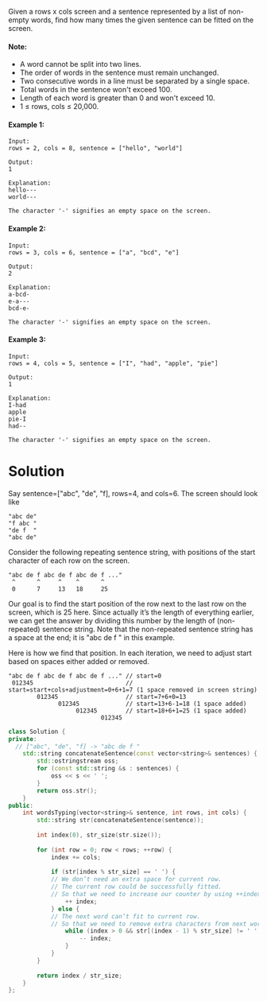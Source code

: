 Given a rows x cols screen and a sentence represented by a list of non-empty words, find how many times the given sentence can be fitted on the screen.

#### Note:

* A word cannot be split into two lines.
* The order of words in the sentence must remain unchanged.
* Two consecutive words in a line must be separated by a single space.
* Total words in the sentence won't exceed 100.
* Length of each word is greater than 0 and won't exceed 10.
* 1 ≤ rows, cols ≤ 20,000.

#### Example 1:

```
Input:
rows = 2, cols = 8, sentence = ["hello", "world"]

Output: 
1

Explanation:
hello---
world---

The character '-' signifies an empty space on the screen.
```

#### Example 2:

```
Input:
rows = 3, cols = 6, sentence = ["a", "bcd", "e"]

Output: 
2

Explanation:
a-bcd- 
e-a---
bcd-e-

The character '-' signifies an empty space on the screen.
```

#### Example 3:

```
Input:
rows = 4, cols = 5, sentence = ["I", "had", "apple", "pie"]

Output: 
1

Explanation:
I-had
apple
pie-I
had--

The character '-' signifies an empty space on the screen.
```

# Solution

Say sentence=["abc", "de", "f], rows=4, and cols=6.
The screen should look like

```
"abc de"
"f abc "
"de f  "
"abc de"
```

Consider the following repeating sentence string, with positions of the start character of each row on the screen.

```
"abc de f abc de f abc de f ..."
 ^      ^     ^    ^      ^
 0      7     13   18     25
```

Our goal is to find the start position of the row next to the last row on the screen, which is 25 here. Since actually it’s the length of everything earlier, we can get the answer by dividing this number by the length of (non-repeated) sentence string. Note that the non-repeated sentence string has a space at the end; it is "abc de f " in this example.

Here is how we find that position. In each iteration, we need to adjust start based on spaces either added or removed.

```
"abc de f abc de f abc de f ..." // start=0
 012345                          // start=start+cols+adjustment=0+6+1=7 (1 space removed in screen string)
        012345                   // start=7+6+0=13
              012345             // start=13+6-1=18 (1 space added)
                   012345        // start=18+6+1=25 (1 space added)
                          012345
```


```cpp
class Solution {
private:
  // ["abc", "de", "f] -> "abc de f " 
    std::string concatenateSentence(const vector<string>& sentences) {
        std::ostringstream oss;
        for (const std::string &s : sentences) {
            oss << s << ' ';
        }
        return oss.str();
    }
public:
    int wordsTyping(vector<string>& sentence, int rows, int cols) {
        std::string str(concatenateSentence(sentence));
        
        int index(0), str_size(str.size());
        
        for (int row = 0; row < rows; ++row) {
            index += cols;
            
            if (str[index % str_size] == ' ') {
            // We don’t need an extra space for current row. 
            // The current row could be successfully fitted. 
            // So that we need to increase our counter by using ++index.
                ++ index;
            } else {
            // The next word can’t fit to current row. 
            // So that we need to remove extra characters from next word.
                while (index > 0 && str[(index - 1) % str_size] != ' ') {
                    -- index;
                }
            }
        }
        
        return index / str_size;
    }
};
```

